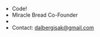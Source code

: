 - Code!
- Miracle Bread Co-Founder
- 
- Contact: dalbergisak@gmail.com

<!---
IsakDalberg/IsakDalberg is a ✨ special ✨ repository because its `README.md` (this file) appears on your GitHub profile.
You can click the Preview link to take a look at your changes.
--->
